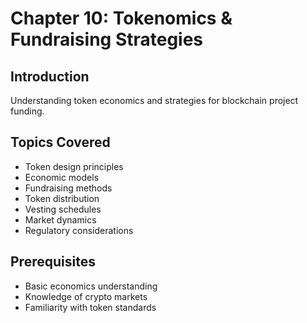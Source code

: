 # Chapter 10: Tokenomics & Fundraising Strategies

## Introduction
Understanding token economics and strategies for blockchain project funding.

## Topics Covered
- Token design principles
- Economic models
- Fundraising methods
- Token distribution
- Vesting schedules
- Market dynamics
- Regulatory considerations

## Prerequisites
- Basic economics understanding
- Knowledge of crypto markets
- Familiarity with token standards 